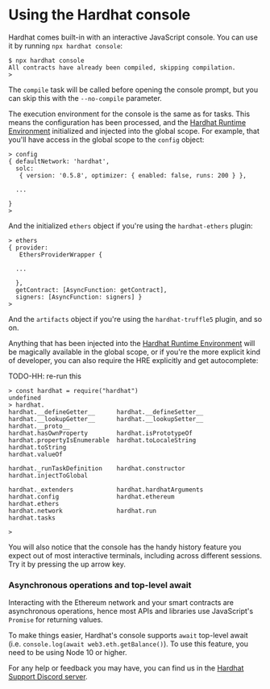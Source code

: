 # Using the Hardhat console

Hardhat comes built-in with an interactive JavaScript console. You can use it by running `npx hardhat console`:

```
$ npx hardhat console
All contracts have already been compiled, skipping compilation.
>
```

The `compile` task will be called before opening the console prompt, but you can skip this with the `--no-compile` parameter.

The execution environment for the console is the same as for tasks. This means the configuration has been processed, and the [Hardhat Runtime Environment] initialized and injected into the global scope. For example, that you'll have access in the global scope to the `config` object:

```
> config
{ defaultNetwork: 'hardhat',
  solc:
   { version: '0.5.8', optimizer: { enabled: false, runs: 200 } },

  ...

}
>
```

And the initialized `ethers` object if you're using the `hardhat-ethers` plugin:

```
> ethers
{ provider:
   EthersProviderWrapper {

  ...

  },
  getContract: [AsyncFunction: getContract],
  signers: [AsyncFunction: signers] }
>
```

And the `artifacts` object if you're using the `hardhat-truffle5` plugin, and so on.

Anything that has been injected into the [Hardhat Runtime Environment] will be magically available in the global scope, or if you're the more explicit kind of developer, you can also require the HRE explicitly and get autocomplete:

TODO-HH: re-run this

```
> const hardhat = require("hardhat")
undefined
> hardhat.
hardhat.__defineGetter__      hardhat.__defineSetter__      hardhat.__lookupGetter__      hardhat.__lookupSetter__      hardhat.__proto__
hardhat.hasOwnProperty        hardhat.isPrototypeOf         hardhat.propertyIsEnumerable  hardhat.toLocaleString        hardhat.toString
hardhat.valueOf

hardhat._runTaskDefinition    hardhat.constructor           hardhat.injectToGlobal

hardhat._extenders            hardhat.hardhatArguments      hardhat.config                hardhat.ethereum              hardhat.ethers
hardhat.network               hardhat.run                   hardhat.tasks

>
```

You will also notice that the console has the handy history feature you expect out of most interactive terminals, including across different sessions. Try it by pressing the up arrow key.

### Asynchronous operations and top-level await

Interacting with the Ethereum network and your smart contracts are asynchronous operations, hence most APIs and libraries
use JavaScript's `Promise` for returning values.

To make things easier, Hardhat's console supports `await` top-level await (i.e. `console.log(await web3.eth.getBalance()`). To use this feature, you need to be using Node 10 or higher.

For any help or feedback you may have, you can find us in the [Hardhat Support Discord server](https://hardhat.org/discord).

[hardhat runtime environment]: ../advanced/hardhat-runtime-environment.md
